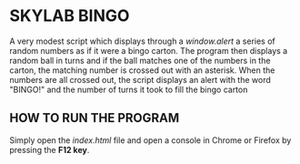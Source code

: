 # SKYLAB BINGO
A very modest script which displays through a _window.alert_ a series of random numbers as if it were a bingo carton.
The program then displays a random ball in turns and if the ball matches one of the numbers in the carton, the matching number is crossed out with an asterisk.
When the numbers are all crossed out, the script displays an alert with the word "BINGO!" and the number of turns it took to fill the bingo carton

## HOW TO RUN THE PROGRAM
Simply open the _index.html_ file and open a console in Chrome or Firefox by pressing the **F12 key**.
